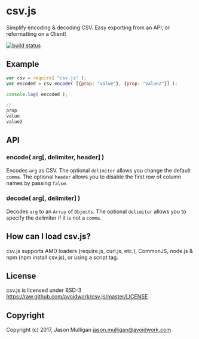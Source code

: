 # csv.js
Simplify encoding & decoding CSV. Easy exporting from an API, or reformatting on a Client!

[![build status](https://secure.travis-ci.org/avoidwork/csv.js.svg)](http://travis-ci.org/avoidwork/csv.js)


## Example
```javascript
var csv = require( "csv.js" );
var encoded = csv.encode( [{prop: "value"}, {prop: "value2"}] );

console.log( encoded );

//
prop
value
value2
```

## API
### encode( arg[, delimiter, header] )
Encodes `arg` as CSV. The optional `delimiter` allows you change the default `comma`. The optional `header` allows you to disable the first row of column names by passing `false`.

### decode( arg[, delimiter] )
Decodes `arg` to an `Array` of `Objects`. The optional `delimiter` allows you to specify the delimiter if it is not a `comma`.

## How can I load csv.js?
csv.js supports AMD loaders (require.js, curl.js, etc.), CommonJS, node.js & npm (npm install csv.js), or using a script tag.

## License
csv.js is licensed under BSD-3 https://raw.github.com/avoidwork/csv.js/master/LICENSE

## Copyright
Copyright (c) 2017, Jason Mulligan <jason.mulligan@avoidwork.com>

